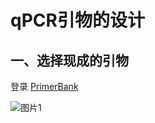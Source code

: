 # qPCR引物的设计
## 一、选择现成的引物
登录 [PrimerBank](https://pga.mgh.harvard.edu/primerbank/)

![图片1](https://user-images.githubusercontent.com/61654690/183791962-a56ef4c0-f212-4fcf-80bf-48fb0eca78f9.png)

